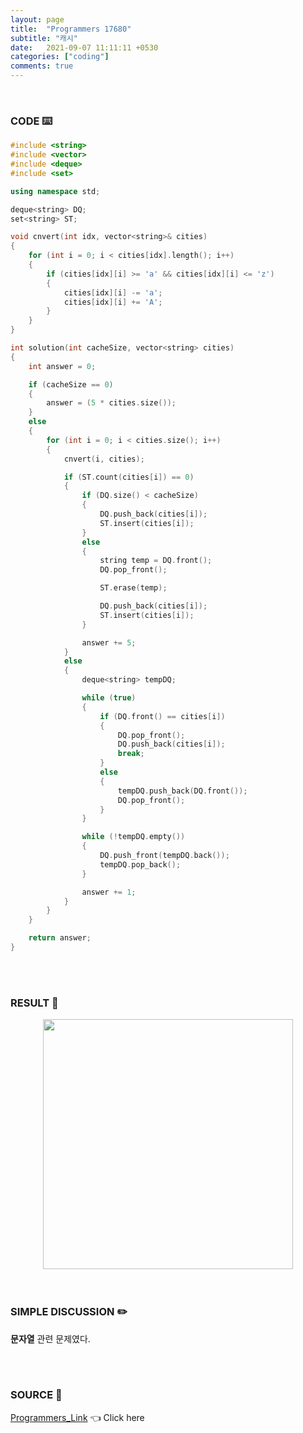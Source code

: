 ```yaml
---
layout: page
title:  "Programmers 17680"
subtitle: "캐시"
date:   2021-09-07 11:11:11 +0530
categories: ["coding"]
comments: true
---
```


<br>

### CODE ⌨️

```c++
#include <string>
#include <vector>
#include <deque>
#include <set>

using namespace std;

deque<string> DQ;
set<string> ST;

void cnvert(int idx, vector<string>& cities)
{
	for (int i = 0; i < cities[idx].length(); i++)
	{
		if (cities[idx][i] >= 'a' && cities[idx][i] <= 'z')
		{
			cities[idx][i] -= 'a';
			cities[idx][i] += 'A';
		}
	}
}

int solution(int cacheSize, vector<string> cities)
{
	int answer = 0;

	if (cacheSize == 0)
	{
		answer = (5 * cities.size());
	}
	else
	{
		for (int i = 0; i < cities.size(); i++)
		{
			cnvert(i, cities);

			if (ST.count(cities[i]) == 0)
			{
				if (DQ.size() < cacheSize)
				{
					DQ.push_back(cities[i]);
					ST.insert(cities[i]);
				}
				else
				{
					string temp = DQ.front();
					DQ.pop_front();

					ST.erase(temp);

					DQ.push_back(cities[i]);
					ST.insert(cities[i]);
				}

				answer += 5;
			}
			else
			{
				deque<string> tempDQ;

				while (true)
				{
					if (DQ.front() == cities[i])
					{
						DQ.pop_front();
						DQ.push_back(cities[i]);
						break;
					}
					else
					{
						tempDQ.push_back(DQ.front());
						DQ.pop_front();
					}
				}

				while (!tempDQ.empty())
				{
					DQ.push_front(tempDQ.back());
					tempDQ.pop_back();
				}

				answer += 1;
			}
		}
	}

	return answer;
}
```  

<br>
<br>

### RESULT 💛

<img src="{{ '/assets/programmers/p17680r.jpg' }}" style="width: 400px; height: auto; margin-left: auto; margin-right: auto; display: block;">  

<br>
<br>

### SIMPLE DISCUSSION ✏️

**문자열** 관련 문제였다.  

<br>
<br>

### SOURCE 💎

[Programmers_Link][link] 👈 Click here  

<br>
<br>

<script src="https://utteranc.es/client.js"
        repo="DCherish/DCherish.github.io"
        issue-term="pathname"
        theme="boxy-light"
        crossorigin="anonymous"
        async>
</script>

[link]: https://programmers.co.kr/learn/courses/30/lessons/17680